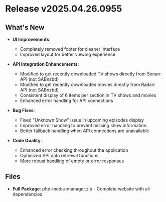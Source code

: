 # Release v2025.04.26.0955

## What's New

- **UI Improvements**:
  - Completely removed footer for cleaner interface
  - Improved layout for better viewing experience

- **API Integration Enhancements**:
  - Modified to get recently downloaded TV shows directly from Sonarr API (not SABnzbd)
  - Modified to get recently downloaded movies directly from Radarr API (not SABnzbd)
  - Consistent display of 6 items per section in TV shows and movies
  - Enhanced error handling for API connections

- **Bug Fixes**:
  - Fixed "Unknown Show" issue in upcoming episodes display
  - Improved error handling to prevent missing show information
  - Better fallback handling when API connections are unavailable

- **Code Quality**:
  - Enhanced error checking throughout the application
  - Optimized API data retrieval functions
  - More robust handling of empty or error responses

## Files

- **Full Package**: php-media-manager.zip - Complete website with all dependencies
